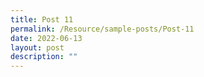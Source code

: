 ```yaml
---
title: Post 11
permalink: /Resource/sample-posts/Post-11
date: 2022-06-13
layout: post
description: ""
---
```

